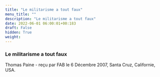 ```yaml
---
title: "Le militarisme a tout faux"
menu_title: ""
description: "Le militarisme a tout faux"
date: 2022-06-01 06:00:01+00:183
draft: False
hidden: True
weight:
---
```

### Le militarisme a tout faux

Thomas Paine - reçu par FAB le 6 Décembre 2007, Santa Cruz, Californie, USA.



